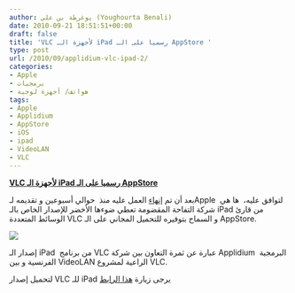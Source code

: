```yaml
---
author: يوغرطة بن علي (Youghourta Benali)
date: 2010-09-21 18:51:51+00:00
draft: false
title: 'VLC لأجهزة الـ iPad رسميا على الـ AppStore '
type: post
url: /2010/09/applidium-vlc-ipad-2/
categories:
- Apple
- برمجيات
- هواتف/ أجهزة لوحية
tags:
- Apple
- Applidium
- AppStore
- iOS
- ipad
- VideoLAN
- VLC
---
```


**[VLC لأجهزة الـ iPad رسميا على الـ AppStore](https://www.it-scoop.com/2010/09/applidium-vlc-ipad-2/)**




بعد أن تم [إنهاء](https://www.it-scoop.com/2010/09/applidium-vlc-ipad) العمل عليه منذ  حوالي أسبوعين و تقديمه لـApple  لتوافق عليه،  ها هي شركة التفاحة المقضومة تعطي ضوءها الأخضر للإصدار الخاص بالـ iPad من قارئ الوسائط المتعددة VLC و السماح بتوفيره للتحميل المجاني على الـ AppStore.




[![](http://applidium.com/system/screenshots/17/original/vlc.jpg)
](https://www.it-scoop.com/2010/09/applidium-vlc-ipad-2/)





إصدار الـ iPad  من برنامج VLC عبارة عن ثمرة التعاون بين شركة Applidium  البرمجية الفرنسية و بين VideoLAN الراعية لمشروع VLC.

لتحميل إصدار VLC للـ iPad يرجى زيارة [هذا الرابط](http://itunes.apple.com/en/app/vlc-media-player/id390885556?mt=8)
